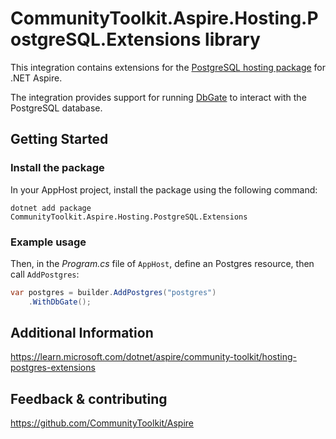 # CommunityToolkit.Aspire.Hosting.PostgreSQL.Extensions library

This integration contains extensions for the [PostgreSQL hosting package](https://nuget.org/packages/Aspire.Hosting.PostgreSQL) for .NET Aspire.

The integration provides support for running [DbGate](https://github.com/dbgate/dbgate) to interact with the PostgreSQL database.

## Getting Started

### Install the package

In your AppHost project, install the package using the following command:

```dotnetcli
dotnet add package CommunityToolkit.Aspire.Hosting.PostgreSQL.Extensions
```

### Example usage

Then, in the _Program.cs_ file of `AppHost`, define an Postgres resource, then call `AddPostgres`:

```csharp
var postgres = builder.AddPostgres("postgres")
    .WithDbGate();
```

## Additional Information

https://learn.microsoft.com/dotnet/aspire/community-toolkit/hosting-postgres-extensions

## Feedback & contributing

https://github.com/CommunityToolkit/Aspire
